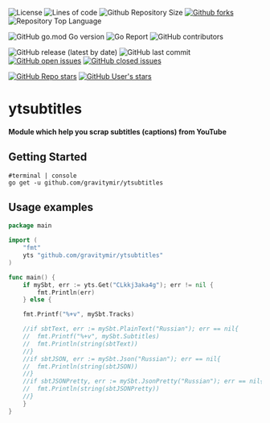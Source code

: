 

![License](https://img.shields.io/badge/license-MIT-green?logo=github)
![Lines of code](https://img.shields.io/tokei/lines/github/gravitymir/ytsubtitles?logo=github)
![Github Repository Size](https://img.shields.io/github/repo-size/gravitymir/ytsubtitles?logo=github)
[![Github forks](https://img.shields.io/github/forks/gravitymir/ytsubtitles?logo=github)](https://github.com/gravitymir/ytsubtitles/network/members)
![Repository Top Language](https://img.shields.io/github/languages/top/gravitymir/ytsubtitles)

![GitHub go.mod Go version](https://img.shields.io/github/go-mod/go-version/gravitymir/ytsubtitles/master?logo=go)
![Go Report](https://goreportcard.com/badge/github.com/gravitymir/ytsubtitles?logo=go)
![GitHub contributors](https://img.shields.io/github/contributors/gravitymir/ytsubtitles?logo=github)

![GitHub release (latest by date)](https://img.shields.io/github/v/release/gravitymir/ytsubtitles)
![GitHub last commit](https://img.shields.io/github/last-commit/gravitymir/ytsubtitles)
[![GitHub open issues](https://img.shields.io/github/issues/gravitymir/ytsubtitles?logo=github)](https://github.com/gravitymir/ytsubtitles/issues)
[![GitHub closed issues](https://img.shields.io/github/issues-closed/gravitymir/ytsubtitles?logo=github)](https://github.com/gravitymir/ytsubtitles/issues)

[![GitHub Repo stars](https://img.shields.io/github/stars/gravitymir/ytsubtitles?label=ytsubtitles&logo=github&color=505050&logoColor=fff)](https://github.com/gravitymir/ytsubtitles)
[![GitHub User's stars](https://img.shields.io/github/stars/gravitymir?label=gravitymir&logo=github&color=505050&logoColor=fff)](https://github.com/gravitymir)





# ytsubtitles
#### Module which help you scrap subtitles (captions) from YouTube
## Getting Started

``` shell
#terminal | console
go get -u github.com/gravitymir/ytsubtitles
```

## Usage examples

``` go
package main

import (
	"fmt"
	yts "github.com/gravitymir/ytsubtitles"
)

func main() {
    if mySbt, err := yts.Get("CLkkj3aka4g"); err != nil {
        fmt.Println(err)
    } else {

    fmt.Printf("%+v", mySbt.Tracks)

    //if sbtText, err := mySbt.PlainText("Russian"); err == nil{
    //	fmt.Printf("%+v", mySbt.Subtitles)
    //	fmt.Println(string(sbtText))
    //}
    //if sbtJSON, err := mySbt.Json("Russian"); err == nil{
    //	fmt.Println(string(sbtJSON))
    //}
    //if sbtJSONPretty, err := mySbt.JsonPretty("Russian"); err == nil{
    //	fmt.Println(string(sbtJSONPretty))
    //}
    }
}

```
